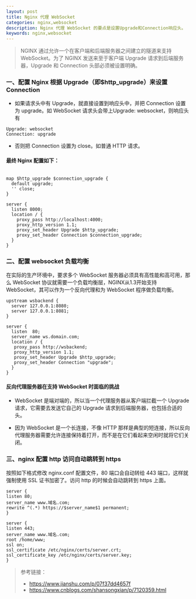 ```yaml
---
layout: post
title: Nginx 代理 WebSocket
categories: nginx,websocket
description: Nginx 代理 WebSocket 的要点是设置Upgrade和Connection响应头。
keywords: nginx,websocket
---
```


> NGINX 通过允许一个在客户端和后端服务器之间建立的隧道来支持 WebSocket。为了 NGINX 发送来至于客户端 Upgrade 请求到后端服务器，Upgrade 和 Connection 头部必须被设置明确。

### 一、配置 Nginx 根据 Upgrade（即$http_upgrade）来设置 Connection

- 如果请求头中有 Upgrade，就直接设置到响应头中，并把 Connection 设置为 upgrade。如 WebSocket 请求头会带上Upgrade: websocket，则响应头有

```nginx
Upgrade: websocket
Connection: upgrade
```

- 否则把 Connection 设置为 close。如普通 HTTP 请求。

#### 最终 Nginx 配置如下：

```nginx

map $http_upgrade $connection_upgrade {
  default upgrade;
  '' close;
}

server {
  listen 8000;
  location / {
    proxy_pass http://localhost:4000;
    proxy_http_version 1.1;
    proxy_set_header Upgrade $http_upgrade;
    proxy_set_header Connection $connection_upgrade;
  }
}
```

### 二、配置 websocket 负载均衡

在实际的生产环境中，要求多个 WebSocket 服务器必须具有高性能和高可用，那么 WebSocket 协议就需要一个负载均衡层，NGINX从1.3开始支持 WebSocket，其可以作为一个反向代理和为 WebSocket 程序做负载均衡。

```nginx
upstream wsbackend {
  server 127.0.0.1:8080;
  server 127.0.0.1:8081;
}

server {
  listen  80;
  server_name ws.domain.com;
  location / {
   proxy_pass http://wsbackend;
   proxy_http_version 1.1;
   proxy_set_header Upgrade $http_upgrade;
   proxy_set_header Connection "upgrade";
  }
}
```

#### 反向代理服务器在支持 WebSocket 时面临的挑战

- WebSocket 是端对端的，所以当一个代理服务器从客户端拦截一个 Upgrade 请求，它需要去发送它自己的 Upgrade 请求到后端服务器，也包括合适的头。

- 因为 WebSocket 是一个长连接，不像 HTTP 那样是典型的短连接，所以反向代理服务器需要允许连接保持着打开，而不是在它们看起来空闲时就将它们关闭。

### 三、nginx 配置 http 访问自动跳转到 https

按照如下格式修改 nginx.conf 配置文件，80 端口会自动转给 443 端口，这样就强制使用 SSL 证书加密了。访问 http 的时候会自动跳转到 https 上面。

```nginx
server {
listen 80;
server_name www.域名.com;
rewrite ^(.*) https://$server_name$1 permanent;
}

server {
listen 443;
server_name www.域名.com;
root /home/www;
ssl on;
ssl_certificate /etc/nginx/certs/server.crt;
ssl_certificate_key /etc/nginx/certs/server.key;
}
```

> 参考链接：
> - <https://www.jianshu.com/p/07f37dd4657f>
> - <https://www.cnblogs.com/shansongxian/p/7120359.html>